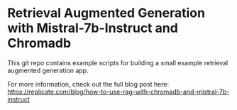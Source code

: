 # Retrieval Augmented Generation with Mistral-7b-Instruct and Chromadb

This git repo contains example scripts for building a small example retrieval augmented generation app.

For more information, check out the full blog post here: https://replicate.com/blog/how-to-use-rag-with-chromadb-and-mistral-7b-instruct
